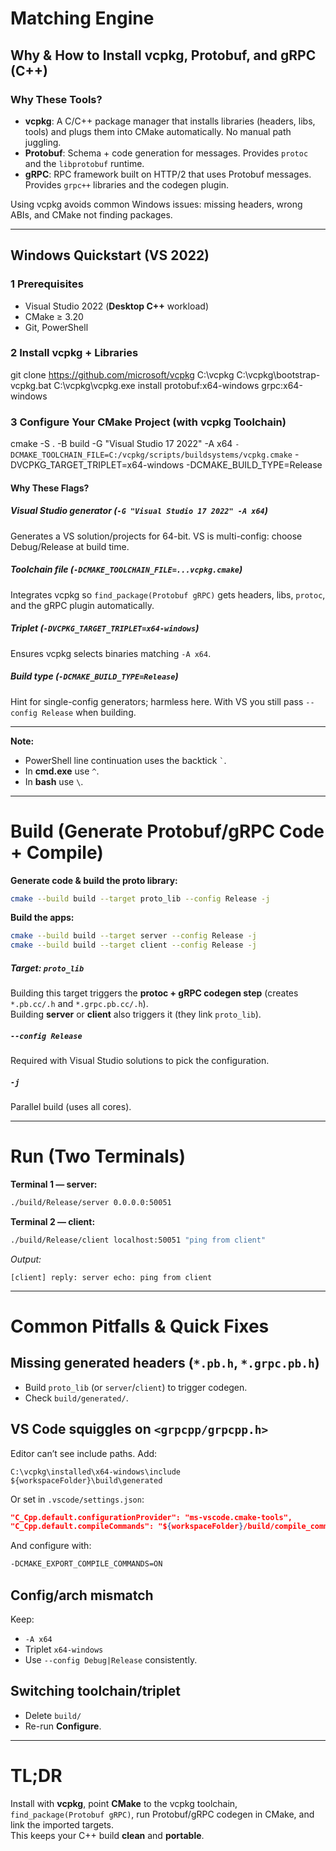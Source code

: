 # Matching Engine

## Why & How to Install vcpkg, Protobuf, and gRPC (C++)

### Why These Tools?
- **vcpkg**: A C/C++ package manager that installs libraries (headers, libs, tools) and plugs them into CMake automatically. No manual path juggling.  
- **Protobuf**: Schema + code generation for messages. Provides `protoc` and the `libprotobuf` runtime.  
- **gRPC**: RPC framework built on HTTP/2 that uses Protobuf messages. Provides `grpc++` libraries and the codegen plugin.  

Using vcpkg avoids common Windows issues: missing headers, wrong ABIs, and CMake not finding packages.

---

## Windows Quickstart (VS 2022)

### 1 Prerequisites
- Visual Studio 2022 (**Desktop C++** workload)
- CMake ≥ 3.20
- Git, PowerShell

### 2 Install vcpkg + Libraries
git clone https://github.com/microsoft/vcpkg C:\vcpkg
C:\vcpkg\bootstrap-vcpkg.bat
C:\vcpkg\vcpkg.exe install protobuf:x64-windows grpc:x64-windows

### 3 Configure Your CMake Project (with vcpkg Toolchain)
cmake -S . -B build -G "Visual Studio 17 2022" -A x64 `
  -DCMAKE_TOOLCHAIN_FILE=C:/vcpkg/scripts/buildsystems/vcpkg.cmake `
  -DVCPKG_TARGET_TRIPLET=x64-windows 
  -DCMAKE_BUILD_TYPE=Release

#### Why These Flags?

##### Visual Studio generator (`-G "Visual Studio 17 2022" -A x64`)
Generates a VS solution/projects for 64-bit. VS is multi-config: choose Debug/Release at build time.

##### Toolchain file (`-DCMAKE_TOOLCHAIN_FILE=...vcpkg.cmake`)
Integrates vcpkg so `find_package(Protobuf gRPC)` gets headers, libs, `protoc`, and the gRPC plugin automatically.

##### Triplet (`-DVCPKG_TARGET_TRIPLET=x64-windows`)
Ensures vcpkg selects binaries matching `-A x64`.

##### Build type (`-DCMAKE_BUILD_TYPE=Release`)
Hint for single-config generators; harmless here. With VS you still pass `--config Release` when building.

---

**Note:**  
- PowerShell line continuation uses the backtick `` ` ``.  
- In **cmd.exe** use `^`.  
- In **bash** use `\`.

---

# Build (Generate Protobuf/gRPC Code + Compile)

**Generate code & build the proto library:**
```bash
cmake --build build --target proto_lib --config Release -j
```

**Build the apps:**
```bash
cmake --build build --target server --config Release -j
cmake --build build --target client --config Release -j
```

##### Target: `proto_lib`
Building this target triggers the **protoc + gRPC codegen step** (creates `*.pb.cc/.h` and `*.grpc.pb.cc/.h`).  
Building **server** or **client** also triggers it (they link `proto_lib`).

##### `--config Release`
Required with Visual Studio solutions to pick the configuration.

##### `-j`
Parallel build (uses all cores).

---

# Run (Two Terminals)

**Terminal 1 — server:**
```bash
./build/Release/server 0.0.0.0:50051
```

**Terminal 2 — client:**
```bash
./build/Release/client localhost:50051 "ping from client"
```
_Output:_
```
[client] reply: server echo: ping from client
```

---

# Common Pitfalls & Quick Fixes

## Missing generated headers (`*.pb.h`, `*.grpc.pb.h`)
- Build `proto_lib` (or `server`/`client`) to trigger codegen.
- Check `build/generated/`.

## VS Code squiggles on `<grpcpp/grpcpp.h>`
Editor can’t see include paths. Add:
```
C:\vcpkg\installed\x64-windows\include
${workspaceFolder}\build\generated
```

Or set in `.vscode/settings.json`:
```json
"C_Cpp.default.configurationProvider": "ms-vscode.cmake-tools",
"C_Cpp.default.compileCommands": "${workspaceFolder}/build/compile_commands.json"
```
And configure with:
```bash
-DCMAKE_EXPORT_COMPILE_COMMANDS=ON
```

## Config/arch mismatch
Keep:
- `-A x64`
- Triplet `x64-windows`
- Use `--config Debug|Release` consistently.

## Switching toolchain/triplet
- Delete `build/`  
- Re-run **Configure**.

---

# TL;DR
Install with **vcpkg**, point **CMake** to the vcpkg toolchain, `find_package(Protobuf gRPC)`, run Protobuf/gRPC codegen in CMake, and link the imported targets.  
This keeps your C++ build **clean** and **portable**.
